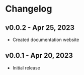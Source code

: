 # Changelog

## v0.0.2 - Apr 25, 2023

- Created documentation website

## v0.0.1 - Apr 20, 2023

- Initial release

